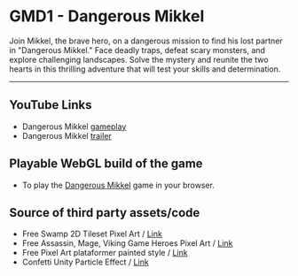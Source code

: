 # GMD1 - Dangerous Mikkel

Join Mikkel, the brave hero, on a dangerous mission to find his lost partner in "Dangerous Mikkel." Face deadly traps, defeat scary monsters, and explore challenging landscapes. Solve the mystery and reunite the two hearts in this thrilling adventure that will test your skills and determination.

---

## YouTube Links

- Dangerous Mikkel [gameplay](https://youtu.be/HeHeS6DKDAk)
- Dangerous Mikkel [trailer](https://youtu.be/RhfS-C2jCyg)

## Playable WebGL build of the game

- To play the [Dangerous Mikkel](https://vladbobeica.github.io/GMD-Assigment/) game in your browser.

## Source of third party assets/code

- Free Swamp 2D Tileset Pixel Art / [Link](https://free-game-assets.itch.io/free-swamp-2d-tileset-pixel-art)
- Free Assassin, Mage, Viking Game Heroes Pixel Art / [Link](https://free-game-assets.itch.io/free-assassin-mage-viking-game-heroes-pixel-art)
- Free Pixel Art plataformer painted style / [Link](https://edermunizz.itch.io/free-pixel-art-plataformer-painted-style)
- Confetti Unity Particle Effect
  / [Link](https://mank10.itch.io/confetti-unity-particle-effect)
